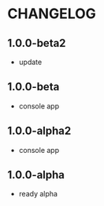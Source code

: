 CHANGELOG
==============

1.0.0-beta2
-----------------
 * update 
 
1.0.0-beta
-----------------
 * console app
 
1.0.0-alpha2
-----------------
 * console app

1.0.0-alpha
-----------------
 * ready alpha
